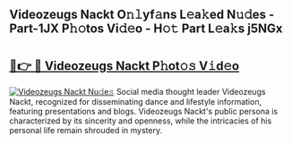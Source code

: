 ## Videozeugs Nackt O𝚗𝚕yf𝚊ns L𝚎a𝚔ed N𝚞𝚍es - Part-1JX P𝚑𝚘tos Vi𝚍𝚎o - H𝚘𝚝 Part L𝚎a𝚔s j5NGx

# <h2><a href="http://kf0r9k4.oniu.top/?m=Videozeugs+Nackt">🔗👉 🔴 Videozeugs Nackt P𝚑ot𝚘𝚜 V𝚒d𝚎o</a></h2>

[![Videozeugs Nackt Nu𝚍e𝚜](https://i.imgur.com/0qMVB7G.gif)](http://kf0r9k4.oniu.top/?m=Videozeugs+Nackt)
Social media thought leader Videozeugs Nackt, recognized for disseminating dance and lifestyle information, featuring presentations and blogs. Videozeugs Nackt's public persona is characterized by its sincerity and openness, while the intricacies of his personal life remain shrouded in mystery.  
